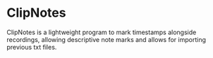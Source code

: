 # ClipNotes
ClipNotes is a lightweight program to mark timestamps alongside recordings, allowing descriptive note marks and allows for importing previous txt files.
